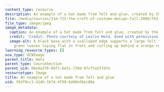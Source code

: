 ```yaml
---
content_type: resource
description: An example of a hat made from felt and glue, created by the instructor.
file: /media/courses/21m-715-the-craft-of-costume-design-fall-2009/f63f0cc1414b1b744f996d40e56ec80a_0015.jpg
file_type: image/jpeg
image_metadata:
  caption: An example of a hat made from felt and glue, created by the instructor.
  credit: 'Credit: Photo courtesy of Leslie Held. Used with permission.'
  image-alt: A black base with a scalloped edge supports a large felt flower, with
    green leaves laying flat in front and curling up behind a orange-red flower.
learning_resource_types: []
ocw_type: OCWImage
parent_title: Hats
parent_type: CourseSection
parent_uid: 66e0a2f6-99f2-be51-739d-97cf7a5f7d7e
resourcetype: Image
title: An example of a hat made from felt and glue
uid: f63f0cc1-414b-1b74-4f99-6d40e56ec80a
---
```

